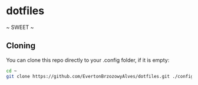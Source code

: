 # dotfiles

~ SWEET ~

## Cloning

You can clone this repo directly to your .config folder, if it is empty:

```bash
cd ~
git clone https://github.com/EvertonBrzozowyAlves/dotfiles.git ./config
```
